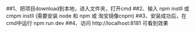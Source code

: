 
##1、把项目download到本地，进入文件夹，打开cmd
##2、输入 npm instll 或 cmpm instll (需要安装 node 和 npm 或 淘宝镜像cnpm)
##3、安装成功后，在cmd中运行 npm run dev
##4、访问 http://localhost:8181 可看到效果